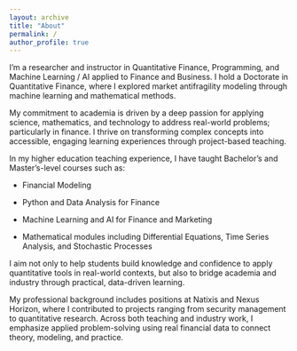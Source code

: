 ```yaml
---
layout: archive
title: "About"
permalink: /
author_profile: true
---
```


I’m a researcher and instructor in Quantitative Finance, Programming, and Machine Learning / AI applied to Finance and Business.
I hold a Doctorate in Quantitative Finance, where I explored market antifragility modeling through machine learning and mathematical methods.

My commitment to academia is driven by a deep passion for applying science, mathematics, and technology  to address real-world problems; particularly in finance. I thrive on transforming complex concepts into accessible, engaging learning experiences through project-based teaching.

In my higher education teaching experience, I have taught Bachelor’s and Master’s-level courses such as:

- Financial Modeling

- Python and Data Analysis for Finance

- Machine Learning and AI for Finance and Marketing

- Mathematical modules including Differential Equations, Time Series Analysis, and Stochastic Processes

I aim not only to help students build knowledge and confidence to apply quantitative tools in real-world contexts, but also to bridge academia and industry through practical, data-driven learning.

My professional background includes positions at Natixis and Nexus Horizon, where I contributed to projects ranging from security management to quantitative research.
Across both teaching and industry work, I emphasize applied problem-solving using real financial data to connect theory, modeling, and practice.
